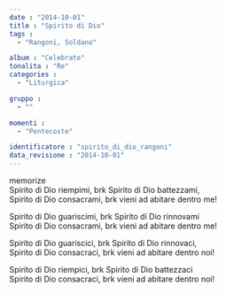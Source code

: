 ```yaml
---
date : "2014-10-01"
title : "Spirito di Dio"
tags : 
  - "Rangoni, Soldano"

album : "Celebrate"
tonalita : "Re"
categories : 
  - "Liturgica"

gruppo : 
  - ""

momenti : 
  - "Pentecoste"

identificatore : "spirito_di_dio_rangoni"
data_revisione : "2014-10-01"
---
```

  
  
  
  
  
            
  
  
  
  
memorize  
Spirito di Dio riempimi,   brk Spirito di Dio battezzami,    
Spirito di Dio consacrami, brk vieni ad abitare dentro me!     
  
  
  
Spirito di Dio guariscimi, brk Spirito di Dio rinnovami   
Spirito di Dio consacrami, brk vieni ad abitare dentro me!   
  
  
  
Spirito di Dio guariscici, brk Spirito di Dio rinnovaci,   
Spirito di Dio consacraci, brk vieni ad abitare dentro noi!   
  
  
  
Spirito di Dio riempici, brk Spirito di Dio battezzaci   
Spirito di Dio consacraci, brk vieni ad abitare dentro noi!   
  
  
